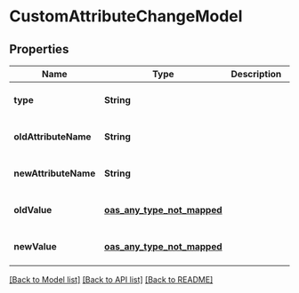 # CustomAttributeChangeModel
## Properties

| Name | Type | Description | Notes |
|------------ | ------------- | ------------- | -------------|
| **type** | **String** |  | [optional] [default to null] |
| **oldAttributeName** | **String** |  | [optional] [default to null] |
| **newAttributeName** | **String** |  | [optional] [default to null] |
| **oldValue** | [**oas_any_type_not_mapped**](.md) |  | [optional] [default to null] |
| **newValue** | [**oas_any_type_not_mapped**](.md) |  | [optional] [default to null] |

[[Back to Model list]](../README.md#documentation-for-models) [[Back to API list]](../README.md#documentation-for-api-endpoints) [[Back to README]](../README.md)

